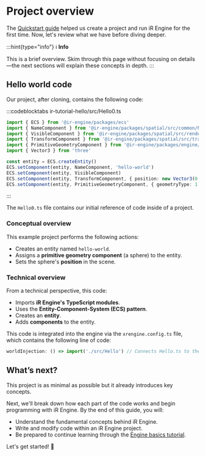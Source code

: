 # Project overview

The [Quickstart guide](./../01_quickstart/index.md) helped us create a project and run iR Engine for the first time. Now, let's review what we have before diving deeper.

:::hint{type="info"}
ℹ️    **Info**

This is a brief overview. Skim through this page without focusing on details—the next sections will explain these concepts in depth.
:::

## Hello world code

Our project, after cloning, contains the following code:

:::codeblocktabs
ir-tutorial-hello/src/Hello0.ts

```typescript
import { ECS } from '@ir-engine/packages/ecs'
import { NameComponent } from '@ir-engine/packages/spatial/src/common/NameComponent'
import { VisibleComponent } from '@ir-engine/packages/spatial/src/renderer/components/VisibleComponent'
import { TransformComponent } from '@ir-engine/packages/spatial/src/transform/components/TransformComponent'
import { PrimitiveGeometryComponent } from '@ir-engine/packages/engine/src/scene/components/PrimitiveGeometryComponent'
import { Vector3 } from 'three'

const entity = ECS.createEntity()
ECS.setComponent(entity, NameComponent, 'hello-world')
ECS.setComponent(entity, VisibleComponent)
ECS.setComponent(entity, TransformComponent, { position: new Vector3(0, 1, 0) })
ECS.setComponent(entity, PrimitiveGeometryComponent, { geometryType: 1 })
```
:::

The `Hello0.ts` file contains our initial reference of code inside of a project.

### Conceptual overview

This example project performs the following actions:

- Creates an entity named `hello-world`.
- Assigns a **primitive geometry component** (a sphere) to the entity.
- Sets the sphere's **position** in the scene.

### Technical overview

From a technical perspective, this code:

- Imports **iR Engine's TypeScript modules**.
- Uses the **Entity-Component-System (ECS) pattern**.
- Creates an **entity**.
- Adds **components** to the entity.

This code is integrated into the engine via the `xrengine.config.ts`  file, which contains the following line of code:

```typescript
worldInjection: () => import('./src/Hello') // Connects Hello.ts to the engine
```

## What’s next?

This project is as minimal as possible but it already introduces key concepts.

Next, we'll break down how each part of the code works and begin programming with iR Engine. By the end of this guide, you will:

- Understand the fundamental concepts behind iR Engine.
- Write and modify code within an iR Engine project.
- Be prepared to continue learning through the [Engine basics tutorial](./../03_basics_tutorial/index.md).

Let's get started! 🚀
